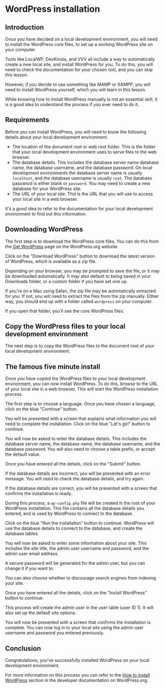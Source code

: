 # WordPress installation

## Introduction

Once you have decided on a local development environment, you will need to install the WordPress core files, to set up a working WordPress site on your computer.

Tools like LocalWP, DevKinsta, and VVV all include a way to automatically create a new local site, and install WordPress for you. To do this, you will need to check the documentation for your chosen tool, and you can skip this lesson.

However, if you decide to use something like MAMP or XAMPP, you will need to install WordPress yourself, which you will learn in this lesson.

While knowing how to install WordPress manually is not an essential skill, it is a good idea to understand the process if you ever need to do it.

## Requirements

Before you can install WordPress, you will need to know the following details about your local development environment.

- The location of the document root or web root folder. This is the folder that your local development environment uses to serve files to the web browser. 
- The database details. This includes the database server name database name, the database username, and the database password. On local development environments the database server name is usually `localhost`, and the database username is usually `root`. The database password is either blank or `password`. You may need to create a new database for your WordPress site.
- The URL of your local site. This is the URL that you will use to access your local site in a web browser. 

It's a good idea to refer to the documentation for your local development environment to find out this information.

## Downloading WordPress

The first step is to download the WordPress core files. You can do this from the [Get WordPress](https://wordpress.org/download/) page on the WordPress.org website. 

Click on the "Download WordPress" button to download the latest version of WordPress, which is available as a zip file.

Depending on your browser, you may be prompted to save the file, or it may be downloaded automatically. It may also default to being saved in your Downloads folder, or a custom folder if you have set one up.

If you're on a Mac using Safari, the zip file may be automatically extracted for you. If not, you will need to extract the files from the zip manually. Either way, you should end up with a folder called `wordpress` on your computer.

If you open that folder, you'll see the core WordPress files. 

## Copy the WordPress files to your local development environment

The next step is to copy the WordPress files to the document root of your local development environment.

## The famous five minute install

Once you have copied the WordPress files to your local development environment, you can now install WordPress. To do this, browse to the URL of your local site in a web browser. This will start the WordPress installation process.

The first step is to choose a language. Once you have chosen a language, click on the blue "Continue" button.

You will be presented with a screen that explains what information you will need to complete the installation. Click on the blue "Let's go!" button to continue.

You will now be asked to enter the database details. This includes the database server name, the database name, the database username, and the database password. You will also need to choose a table prefix, or accept the default value. 

Once you have entered all the details, click on the "Submit" button.

If the database details are incorrect, you will be presented with an error message. You will need to check the database details, and try again.

If the database details are correct, you will be presented with a screen that confirms the installation is ready.

During this process, a `wp-config.php` file will be created in the root of your WordPress installation. This file contains all the database details you entered, and is used by WordPress to connect to the database.

Click on the blue "Run the installation" button to continue. WordPress will use the database details to connect to the database, and create the database tables.

You will now be asked to enter some information about your site. This includes the site title, the admin user username and password, and the admin user email address. 

A secure password will be generated for the admin user, but you can change it if you want to. 

You can also choose whether to discourage search engines from indexing your site.

Once you have entered all the details, click on the "Install WordPress" button to continue. 

This process will create the admin user in the user table (user ID 1). It will also set up the default site options. 

You will now be presented with a screen that confirms the installation is complete. You can now log in to your local site using the admin user username and password you entered previously.

## Conclusion

Congratulations, you've successfully installed WordPress on your local development environment. 

For more information on this process you can refer to the [How to install WordPress](https://developer.wordpress.org/advanced-administration/before-install/howto-install/) section in the developer documentation on WordPress.org.

